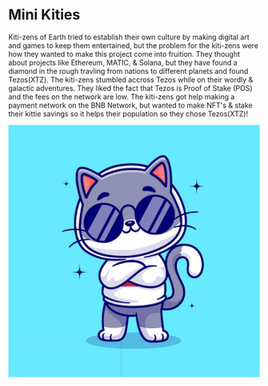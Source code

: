 # Mini Kities
Kiti-zens of Earth tried to establish their own culture by making digital art and games to keep them entertained, but the problem for the kiti-zens were how they wanted to make this project come into fruition. They thought about projects like Ethereum, MATIC, & Solana, but they have found a diamond in the rough travling from nations to different planets and found Tezos(XTZ). The kiti-zens stumbled accross Tezos while on their wordly & galactic adventures. They liked the fact that Tezos is Proof of Stake (POS) and the fees on the network are low. The kiti-zens got help making a payment network on the BNB Network, but wanted to make NFT's & stake their kittie savings so it helps their population so they chose Tezos(XTZ)!

![image](Mini_Kities.png)
